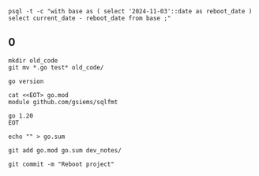 
```psql -t -c "with base as ( select '2024-11-03'::date as reboot_date ) select current_date - reboot_date from base ;"```

## 0

```
mkdir old_code
git mv *.go test* old_code/

go version

cat <<EOT> go.mod
module github.com/gsiems/sqlfmt

go 1.20
EOT

echo "" > go.sum

git add go.mod go.sum dev_notes/

git commit -m "Reboot project"
```
